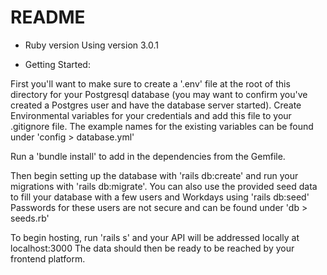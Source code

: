 # README
* Ruby version
Using version 3.0.1

* Getting Started:

First you'll want to make sure to create a '.env' file at the root of this directory for your Postgresql database (you may want to confirm you've created a Postgres user and have the database server started).  Create Environmental variables for your credentials and add this file to your .gitignore file.  The example names for the existing variables can be found under 'config > database.yml'

Run a 'bundle install' to add in the dependencies from the Gemfile.

Then begin setting up the database with 'rails db:create' and run your migrations with 'rails db:migrate'.  You can also use the provided seed data to fill your database with a few users and Workdays using 'rails db:seed'  Passwords for these users are not secure and can be found under 'db > seeds.rb' 

To begin hosting, run 'rails s' and your API will be addressed locally at localhost:3000
The data should then be ready to be reached by your frontend platform.



